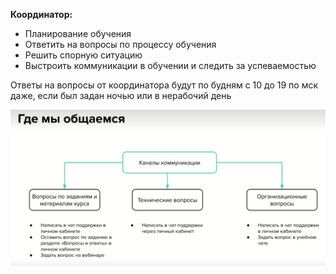 **Координатор:**
- Планирование обучения
- Ответить на вопросы по процессу обучения
- Решить спорную ситуацию
- Выстроить коммуникации в обучении и следить за успеваемостью

Ответы на вопросы от координатора будут по будням с 10 до 19 по мск даже, если был задан ночью или в нерабочий день

![Где коммуницировать](attachments/Где%20коммуницировать.png)

